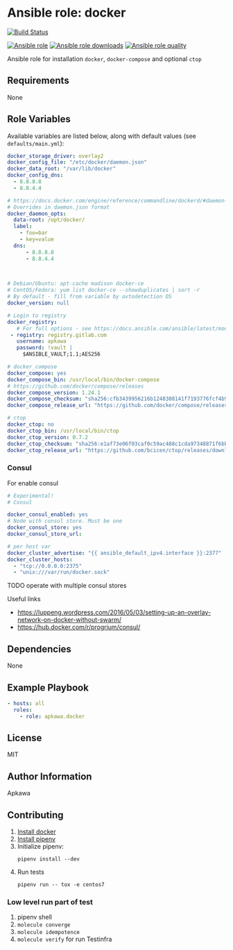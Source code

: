 Ansible role: docker
====================
[![Build Status](https://travis-ci.org/apkawa/ansible-role-docker.svg?branch=master)](https://travis-ci.org/apkawa/ansible-role-docker)

[![Ansible role](https://img.shields.io/ansible/role/42615.svg)](https://galaxy.ansible.com/apkawa/docker)
[![Ansible role downloads](https://img.shields.io/ansible/role/d/42615.svg)](https://galaxy.ansible.com/apkawa/docker)
[![Ansible role quality](https://img.shields.io/ansible/quality/42615.svg)](https://galaxy.ansible.com/apkawa/docker)

Ansible role for installation `docker`, `docker-compose` and optional `ctop`

Requirements
------------

None

Role Variables
--------------

Available variables are listed below, along with default values (see `defaults/main.yml`):
```yaml
docker_storage_driver: overlay2
docker_config_file: "/etc/docker/daemon.json"
docker_data_root: "/var/lib/docker"
docker_config_dns:
  - 8.8.8.8
  - 8.8.4.4

# https://docs.docker.com/engine/reference/commandline/dockerd/#daemon-configuration-file
# Overrides in daemon.json format
docker_daemon_opts:
  data-root: /opt/docker/
  label:
    - foo=bar
    - key=value
  dns: 
      - 8.8.8.8
      - 8.8.4.4
    


# Debian/Ubuntu: apt-cache madison docker-ce  
# CentOS/Fedora: yum list docker-ce --showduplicates | sort -r
# By default - fill from variable by avtodetection OS
docker_version: null

# Login to registry
docker_registry:
   # For full options - see https://docs.ansible.com/ansible/latest/modules/docker_login_module.html
 - registry: registry.gitlab.com
   username: apkawa
   password: !vault |
     $ANSIBLE_VAULT;1.1;AES256

# docker_compose
docker_compose: yes
docker_compose_bin: /usr/local/bin/docker-compose
# https://github.com/docker/compose/releases
docker_compose_version: 1.24.1
docker_compose_checksum: "sha256:cfb3439956216b1248308141f7193776fcf4b9c9b49cbbe2fb07885678e2bb8a"
docker_compose_release_url: "https://github.com/docker/compose/releases/download/{{ docker_compose_version }}/docker-compose-Linux-x86_64"

# ctop
docker_ctop: no
docker_ctop_bin: /usr/local/bin/ctop
docker_ctop_version: 0.7.2
docker_ctop_checksum: "sha256:e1af73e06f03caf0c59ac488c1cda97348871f6bb47772c31bbd314ddc494383"
docker_ctop_release_url: "https://github.com/bcicen/ctop/releases/download/v/ctop-{{ docker_ctop_version }}-linux-amd64"
```

### Consul

For enable consul

```yaml
# Experimental!
# Consul

docker_consul_enabled: yes
# Node with consul store. Must be one
docker_consul_store: yes
docker_consul_store_url:

# per host var
docker_cluster_advertise: "{{ ansible_default_ipv4.interface }}:2377"
docker_cluster_hosts:
  - "tcp://0.0.0.0:2375"
  - "unix:///var/run/docker.sock"
```

TODO operate with multiple consul stores

Useful links 

* https://luppeng.wordpress.com/2016/05/03/setting-up-an-overlay-network-on-docker-without-swarm/
* https://hub.docker.com/r/progrium/consul/

Dependencies
------------

None

Example Playbook
----------------

```yaml
- hosts: all
  roles:
    - role: apkawa.docker

```

License
-------

MIT 

Author Information
------------------

Apkawa 


Contributing
------------

1. [Install docker](https://docs.docker.com/install/linux/docker-ce/debian/)
2. [Install pipenv](https://docs.pipenv.org/en/latest/install/#installing-pipenv)
3. Initialize pipenv:
    ```
    pipenv install --dev
    ```
4. Run tests
    ``` 
    pipenv run -- tox -e centos7
    ```
   
###  Low level run part of test

1. pipenv shell
2. `molecule converge` 
3. `molecule idempotence`
4. `molecule verify` for run Testinfra
